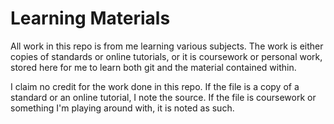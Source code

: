 # Learning Materials
All work in this repo is from me learning various subjects. The work is either copies of standards or online tutorials, or it is coursework or personal work, stored here for me to learn both git and the material contained within.

I claim no credit for the work done in this repo. If the file is a copy of a standard or an online tutorial, I note the source. If the file is coursework or something I'm playing around with, it is noted as such.
